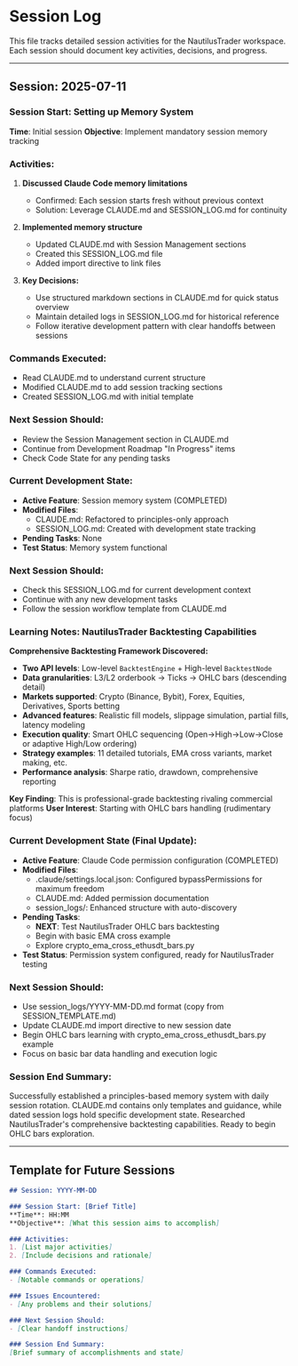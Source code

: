 # Session Log

This file tracks detailed session activities for the NautilusTrader workspace.
Each session should document key activities, decisions, and progress.

---

## Session: 2025-07-11

### Session Start: Setting up Memory System
**Time**: Initial session
**Objective**: Implement mandatory session memory tracking

### Activities:
1. **Discussed Claude Code memory limitations**
   - Confirmed: Each session starts fresh without previous context
   - Solution: Leverage CLAUDE.md and SESSION_LOG.md for continuity

2. **Implemented memory structure**
   - Updated CLAUDE.md with Session Management sections
   - Created this SESSION_LOG.md file
   - Added import directive to link files

3. **Key Decisions:**
   - Use structured markdown sections in CLAUDE.md for quick status overview
   - Maintain detailed logs in SESSION_LOG.md for historical reference
   - Follow iterative development pattern with clear handoffs between sessions

### Commands Executed:
- Read CLAUDE.md to understand current structure
- Modified CLAUDE.md to add session tracking sections
- Created SESSION_LOG.md with initial template

### Next Session Should:
- Review the Session Management section in CLAUDE.md
- Continue from Development Roadmap "In Progress" items
- Check Code State for any pending tasks

### Current Development State:
- **Active Feature**: Session memory system (COMPLETED)
- **Modified Files**: 
  - CLAUDE.md: Refactored to principles-only approach
  - SESSION_LOG.md: Created with development state tracking
- **Pending Tasks**: None
- **Test Status**: Memory system functional

### Next Session Should:
- Check this SESSION_LOG.md for current development context
- Continue with any new development tasks
- Follow the session workflow template from CLAUDE.md

### Learning Notes: NautilusTrader Backtesting Capabilities

**Comprehensive Backtesting Framework Discovered:**
- **Two API levels**: Low-level `BacktestEngine` + High-level `BacktestNode`
- **Data granularities**: L3/L2 orderbook → Ticks → OHLC bars (descending detail)
- **Markets supported**: Crypto (Binance, Bybit), Forex, Equities, Derivatives, Sports betting
- **Advanced features**: Realistic fill models, slippage simulation, partial fills, latency modeling
- **Execution quality**: Smart OHLC sequencing (Open→High→Low→Close or adaptive High/Low ordering)
- **Strategy examples**: 11 detailed tutorials, EMA cross variants, market making, etc.
- **Performance analysis**: Sharpe ratio, drawdown, comprehensive reporting

**Key Finding**: This is professional-grade backtesting rivaling commercial platforms
**User Interest**: Starting with OHLC bars handling (rudimentary focus)

### Current Development State (Final Update):
- **Active Feature**: Claude Code permission configuration (COMPLETED)
- **Modified Files**: 
  - .claude/settings.local.json: Configured bypassPermissions for maximum freedom
  - CLAUDE.md: Added permission documentation
  - session_logs/: Enhanced structure with auto-discovery
- **Pending Tasks**: 
  - **NEXT**: Test NautilusTrader OHLC bars backtesting
  - Begin with basic EMA cross example
  - Explore crypto_ema_cross_ethusdt_bars.py
- **Test Status**: Permission system configured, ready for NautilusTrader testing

### Next Session Should:
- Use session_logs/YYYY-MM-DD.md format (copy from SESSION_TEMPLATE.md)
- Update CLAUDE.md import directive to new session date
- Begin OHLC bars learning with crypto_ema_cross_ethusdt_bars.py example
- Focus on basic bar data handling and execution logic

### Session End Summary:
Successfully established a principles-based memory system with daily session rotation. CLAUDE.md contains only templates and guidance, while dated session logs hold specific development state. Researched NautilusTrader's comprehensive backtesting capabilities. Ready to begin OHLC bars exploration.

---

## Template for Future Sessions

```markdown
## Session: YYYY-MM-DD

### Session Start: [Brief Title]
**Time**: HH:MM
**Objective**: [What this session aims to accomplish]

### Activities:
1. [List major activities]
2. [Include decisions and rationale]

### Commands Executed:
- [Notable commands or operations]

### Issues Encountered:
- [Any problems and their solutions]

### Next Session Should:
- [Clear handoff instructions]

### Session End Summary:
[Brief summary of accomplishments and state]
```